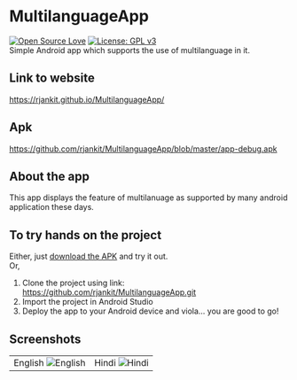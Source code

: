 # MultilanguageApp
[![Open Source Love](https://badges.frapsoft.com/os/v1/open-source.svg?v=103)](https://github.com/ellerbrock/open-source-badges/)
[![License: GPL v3](https://img.shields.io/badge/License-GPLv3-blue.svg)](https://www.gnu.org/licenses/gpl-3.0)<br>
Simple Android app which supports the use of multilanguage in it.
## Link to website
https://rjankit.github.io/MultilanguageApp/
## Apk
https://github.com/rjankit/MultilanguageApp/blob/master/app-debug.apk
## About the app
This app displays the feature of multilanuage as supported by many android application these days.
## To try hands on the project
Either, just [download the APK](https://github.com/rjankit/MultilanguageApp/blob/master/app-debug.apk) and try it out.<br>
Or,<br>
1. Clone the project using link: https://github.com/rjankit/MultilanguageApp.git
2. Import the project in Android Studio
3. Deploy the app to your Android device and viola... you are good to go!

## Screenshots

|  |  |
|--|--|
|English ![English](https://github.com/ashu12chi/MultilanguageApp/blob/master/English.png)| Hindi ![Hindi](https://github.com/ashu12chi/MultilanguageApp/blob/master/Hindi.png)|
